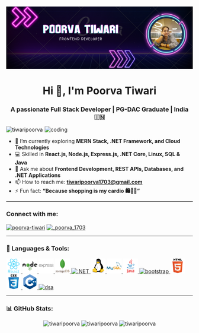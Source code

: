 ![logo](https://github.com/tiwaripoorva/tiwaripoorva/blob/main/Fullstack%20Developer.png)  
<h1 align="center">Hi 👋, I'm Poorva Tiwari</h1>
<h3 align="center">A passionate Full Stack Developer | PG-DAC Graduate | India 🇮🇳</h3>

<img align="right" alt="coding" width="400" src="https://cdn.dribbble.com/users/2704414/screenshots/7466903/selfportrait.gif">

<p align="left"> <img src="https://komarev.com/ghpvc/?username=tiwaripoorva&label=Profile%20views&color=0e75b6&style=flat" alt="tiwaripoorva" /> </p>

- 🌱 I’m currently exploring **MERN Stack, .NET Framework, and Cloud Technologies**
- 💻 Skilled in **React.js, Node.js, Express.js, .NET Core, Linux, SQL & Java**
- 💬 Ask me about **Frontend Development, REST APIs, Databases, and .NET Applications**
- 📫 How to reach me: **tiwaripoorva1703@gmail.com**
- ⚡ Fun fact: **“Because shopping is my cardio 🛍️💪😊”**

---

<h3 align="left">Connect with me:</h3>
<p align="left">
<a href="https://www.linkedin.com/in/poorvatiwari2002" target="blank"><img align="center" src="https://raw.githubusercontent.com/rahuldkjain/github-profile-readme-generator/master/src/images/icons/Social/linked-in-alt.svg" alt="poorva-tiwari" height="30" width="40" /></a>
<a href="https://instagram.com/_poorva_1703" target="blank"><img align="center" src="https://raw.githubusercontent.com/rahuldkjain/github-profile-readme-generator/master/src/images/icons/Social/instagram.svg" alt="_poorva_1703" height="30" width="40" /></a>
</p>

---

<h3 align="left">🌟 Languages & Tools:</h3>
<p align="left">
  <a href="https://reactjs.org/" target="_blank" rel="noreferrer"> <img src="https://raw.githubusercontent.com/devicons/devicon/master/icons/react/react-original-wordmark.svg" alt="react" width="40" height="40"/> </a>
  <a href="https://nodejs.org" target="_blank" rel="noreferrer"> <img src="https://raw.githubusercontent.com/devicons/devicon/master/icons/nodejs/nodejs-original-wordmark.svg" alt="nodejs" width="40" height="40"/> </a>
  <a href="https://expressjs.com" target="_blank" rel="noreferrer"> <img src="https://raw.githubusercontent.com/devicons/devicon/master/icons/express/express-original-wordmark.svg" alt="express" width="40" height="40"/> </a>
  <a href="https://www.mongodb.com/" target="_blank" rel="noreferrer"> <img src="https://raw.githubusercontent.com/devicons/devicon/master/icons/mongodb/mongodb-original-wordmark.svg" alt="mongodb" width="40" height="40"/> </a>
  <a href="https://dotnet.microsoft.com/" target="_blank" rel="noreferrer"> <img src="https://upload.wikimedia.org/wikipedia/commons/e/ee/.NET_Core_Logo.svg" alt=".NET" width="40" height="40"/> </a>
  <a href="https://www.linux.org/" target="_blank" rel="noreferrer"> <img src="https://raw.githubusercontent.com/devicons/devicon/master/icons/linux/linux-original.svg" alt="linux" width="40" height="40"/> </a>
  <a href="https://www.mysql.com/" target="_blank" rel="noreferrer"> <img src="https://raw.githubusercontent.com/devicons/devicon/master/icons/mysql/mysql-original-wordmark.svg" alt="mysql" width="40" height="40"/> </a>
  <a href="https://www.java.com/" target="_blank" rel="noreferrer"> <img src="https://raw.githubusercontent.com/devicons/devicon/master/icons/java/java-original-wordmark.svg" alt="java" width="40" height="40"/> </a>
  <a href="https://getbootstrap.com" target="_blank" rel="noreferrer"> <img src="https://upload.wikimedia.org/wikipedia/commons/b/b2/Bootstrap_logo.svg" alt="bootstrap" width="40" height="40"/> </a>
  <a href="https://developer.mozilla.org/en-US/docs/Web/HTML" target="_blank" rel="noreferrer"> <img src="https://raw.githubusercontent.com/devicons/devicon/master/icons/html5/html5-original-wordmark.svg" alt="html5" width="40" height="40"/> </a>
  <a href="https://developer.mozilla.org/en-US/docs/Web/CSS" target="_blank" rel="noreferrer"> <img src="https://raw.githubusercontent.com/devicons/devicon/master/icons/css3/css3-original-wordmark.svg" alt="css3" width="40" height="40"/> </a>
  <a href="https://isocpp.org/" target="_blank" rel="noreferrer"> <img src="https://raw.githubusercontent.com/devicons/devicon/master/icons/cplusplus/cplusplus-original.svg" alt="cplusplus" width="40" height="40"/> </a>
  <a href="https://en.wikipedia.org/wiki/Data_structure" target="_blank" rel="noreferrer"> <img src="https://img.icons8.com/ios-filled/50/000000/data-configuration.png" alt="dsa" width="40" height="40"/> </a>
</p>

---

<h3 align="left">📊 GitHub Stats:</h3>
<p align="center">
  <img src="https://github-readme-stats.vercel.app/api?username=tiwaripoorva&show_icons=true&theme=radical&locale=en" alt="tiwaripoorva" />
  <img src="https://github-readme-streak-stats.herokuapp.com/?user=tiwaripoorva&theme=radical" alt="tiwaripoorva" />
  <img src="https://github-readme-stats.vercel.app/api/top-langs?username=tiwaripoorva&show_icons=true&theme=radical&locale=en&layout=compact" alt="tiwaripoorva" />
</p>
